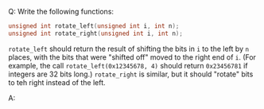 Q: Write the following functions:

```c
unsigned int rotate_left(unsigned int i, int n);
unsigned int rotate_right(unsigned int i, int n);
```

`rotate_left` should return the result of shifting the bits in `i` to the left
by `n` places, with the bits that were "shifted off" moved to the right end of
`i`. (For example, the call `rotate_left(0x12345678, 4)` should return
`0x23456781` if integers are 32 bits long.) `rotate_right` is similar, but it
should "rotate" bits to teh right instead of the left.

A:

